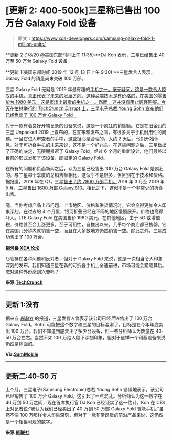 # [更新 2: 400-500k]三星称已售出 100 万台 Galaxy Fold 设备

> 原文：<https://www.xda-developers.com/samsung-galaxy-fold-1-million-units/>

**更新 2 (1/8/20 @美国东部时间上午 11:35):**DJ Koh 表示，三星已经售出 40 万至 50 万台 Galaxy Fold 设备。

**更新 1(美国东部时间 2019 年 12 月 13 日上午 9:30):**三星发言人表示，Galaxy Fold 的销量尚未突破 100 万部。

三星 Galaxy Fold 无疑是 2019 年最有趣的[手机之一。毫无疑问，这是一款令人惊叹的手机，真正代表了未来的发展方向。这种尖端技术是有价格的，在美国的零售价为 1980 美元，这是市场上最贵的手机之一。然而，这并没有阻止顾客购买。今天在柏林举行的 *TechCrunch Disrupt* 上，三星电子总裁 Young Sohn 宣布他们已经售出了 100 万台 Galaxy Fold。](https://www.xda-developers.com/samsung-galaxy-fold-for-a-month/)

对于一款有着良好开端记录的设备来说，这是一个疯狂的销售额。它是在旧金山的三星 Unpacked 2019 上宣布的，在宣布和发布之间，有很多关于手机耐用性的问题。一旦它进入审查者的手中，这些担心是合理的。大约 2 天后，他们开始休息。对于可折叠手机的未来来说，这不是一个好兆头。在这些问题之后，三星做出了正确的决定，无限期推迟了 Galaxy Fold。经过 6 个月的重新设计，他们最终以目前的形式发布了该设备，即固定的 Galaxy Fold。

在所有的问题和负面新闻之后，认为三星已经售出 100 万台 Galaxy Fold 是疯狂的。与三星每个季度的总销售额相比，这似乎不是很多，但区别在于技术和价格。据报道，2019 年在 Q1，三星[售出了约 7800 万部手机。](https://www.theverge.com/2019/4/29/18523382/samsung-q1-2019-earnings-galaxy-s10)2019 年 3 月至 2019 年 5 月，[三星售出 1600 万部 Galaxy S10](https://www.gsmarena.com/samsung_galaxy_s10_series_outsells_the_s9_generation_s10_is_the_most_popular_model-news-37902.php)。相比之下，这似乎是一个非常少的折叠出售。

嗯，当你考虑产品上市问题、上市地区、价格和供货情况时，它会变得更加令人印象深刻。在过去的 4 个月里，银河折叠已经在不同的地区慢慢展开。价格也高得吓人。LTE Galaxy Fold 在美国售价 1980 美元。在其他地区，由于 5G 或增值税，价格甚至会上涨更多。至于可用性，自推出以来，几乎每个商店都已售罄。它在美国几分钟内就销售一空，而且在大多数地方仍然销售一空。除此之外，三星成功售出了 100 万台。

**[银河叠 XDA 论坛](https://forum.xda-developers.com/galaxy-fold)**

尽管存在各种问题和反对者，但对于 Galaxy Fold 来说，这是一次相当令人印象深刻的发布。我们知道三星在新的可折叠手机上全速前进，市场可能会紧随其后。您对这种外形感到兴奋吗？

**来源:[TechCrunch](https://techcrunch.com/2019/12/12/samsung-has-sold-1-million-galaxy-fold-smarthphones/)**

* * *

## 更新 1:没有

据来自 *[韩联社](https://en.yna.co.kr/view/AEN20191213004551320)* 的报道，三星发言人曾表示该公司已经*而非*售出了 100 万台 Galaxy Fold。Sohn 可能把这个数字和三星的目标混淆了，目标是在今年年底卖出 100 万台。我们不知道到底卖出了多少台设备，但一些分析师认为数量在 40-50 万台左右。当然不如 100 万给人留下深刻印象，但对于这样一个利基设备来说仍然是体面的。

**Via:[SamMobile](https://www.sammobile.com/news/samsung-hasnt-sold-1-million-galaxy-fold-units/)**

* * *

## 更新二:40-50 万

上个月，三星电子(Samsung Electronic)总裁 Young Sohn 错误地表示，该公司已经销售了 100 万台 Galaxy Fold，这引起了一点混乱。分析师认为这一数字在 40 万到 50 万之间，现在首席执行官 DJ Koh 已经证实了这一估计。Koh 在 CES 上对记者说:“我认为我们已经卖出了 40 万到 50 万部 Galaxy Fold 智能手机。”虽然不像 100 万那样令人印象深刻，但对于一款非常昂贵的前沿产品来说，这仍然是一个相当可观的数字。

**来源:[韩联社](https://en.yna.co.kr/view/AEN20200108009000320)**